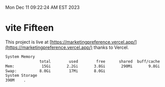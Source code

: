 Mon Dec 11 09:22:24 AM EST 2023

# vite Fifteen


This project is live at [https://marketingpreference.vercel.app/](https://marketingpreference.vercel.app/) thanks to Vercel.

```bash
System Memory
               total        used        free      shared  buff/cache   available
Mem:            15Gi       2.2Gi       3.8Gi       290Mi       9.8Gi        13Gi
Swap:          8.0Gi        17Mi       8.0Gi
System Storage
390M	.
```
```bash
